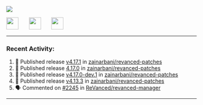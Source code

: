 <p align="left">
  <!-- Typing SVG by DenverCoder1 - https://github.com/DenverCoder1/readme-typing-svg -->
  <a href="https://github.com/DenverCoder1/readme-typing-svg">
    <img src="https://readme-typing-svg.demolab.com/?lines=Hello%2E%2E%2E;Im%20Zain;&font=Fira%20Code&center=false&width=440&height=45&color=00FFFF&vCenter=true&pause=1000&size=22" /></a>
</p>

<p align="left">
  <a href="https://www.youtube.com/@zainarbani"><img width="32px" src="https://www.freeiconspng.com/uploads/youtube-subscribe-png-youtube-subscribe-to-5.png"/></a>
  &#8287;&#8287;&#8287;&#8287;&#8287;
  <a href="mailto:zaintsyariev@gmail.com"><img width="32px" src="https://www.freeiconspng.com/uploads/email-icon--100-flat-vol-2-iconset--graphicloads-18.png"/></a>
  &#8287;&#8287;&#8287;&#8287;&#8287;
  <a href="https://t.me/AnotherZain"><img width="32px" src="https://www.freeiconspng.com/uploads/telegram-icon-1.png"></a>
</p>

---

<h3>Recent Activity:</h3>

<!-- https://github.com/jamesgeorge007/github-activity-readme -->
<!--START_SECTION:activity-->
1. 🚀 Published release [v4.17.1](https://github.com/zainarbani/revanced-patches/releases/tag/v4.17.1) in [zainarbani/revanced-patches](https://github.com/zainarbani/revanced-patches)
2. 🚀 Published release [4.17.0](https://github.com/zainarbani/revanced-patches/releases/tag/4.17.0) in [zainarbani/revanced-patches](https://github.com/zainarbani/revanced-patches)
3. 🚀 Published release [v4.17.0-dev.1](https://github.com/zainarbani/revanced-patches/releases/tag/v4.17.0-dev.1) in [zainarbani/revanced-patches](https://github.com/zainarbani/revanced-patches)
4. 🚀 Published release [v4.13.3](https://github.com/zainarbani/revanced-patches/releases/tag/v4.13.3) in [zainarbani/revanced-patches](https://github.com/zainarbani/revanced-patches)
5. 🗣 Commented on [#2245](https://github.com/ReVanced/revanced-manager/issues/2245#issuecomment-2393101910) in [ReVanced/revanced-manager](https://github.com/ReVanced/revanced-manager)
<!--END_SECTION:activity-->

---
